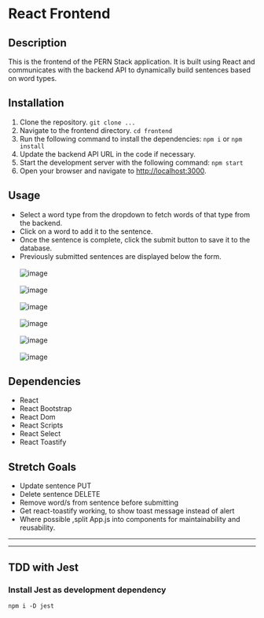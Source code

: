 # React Frontend

## Description
This is the frontend of the PERN Stack application. It is built using React and communicates with the backend API to dynamically build sentences based on word types.

## Installation
1. Clone the repository. `git clone ...`
2. Navigate to the frontend directory. `cd frontend`
3. Run the following command to install the dependencies: `npm i` or `npm install`
4. Update the backend API URL in the code if necessary.
5. Start the development server with the following command: `npm start`
6. Open your browser and navigate to [http://localhost:3000](http://localhost:3000).

## Usage
- Select a word type from the dropdown to fetch words of that type from the backend.
- Click on a word to add it to the sentence.
- Once the sentence is complete, click the submit button to save it to the database.
- Previously submitted sentences are displayed below the form.
<br><br>
![image](https://github.com/DouglasVDM/rh-frontend/assets/74470226/40492a27-38c5-4607-8799-477f1dbd2258)
<br><br>
![image](https://github.com/DouglasVDM/rh-frontend/assets/74470226/d727c899-2887-4da1-85e5-fccbd1acc464)
<br><br>
![image](https://github.com/DouglasVDM/rh-frontend/assets/74470226/5b88e2d2-d79f-43d2-b5f7-1d9fc43c8010)
<br><br>
![image](https://github.com/DouglasVDM/rh-frontend/assets/74470226/9bab4b94-c72f-4cad-9bf6-12b38120554c)
<br><br>
![image](https://github.com/DouglasVDM/rh-frontend/assets/74470226/070c40fa-f60f-46b9-98a9-e8f88df982be)
<br><br>
![image](https://github.com/DouglasVDM/rh-frontend/assets/74470226/1173a3df-be22-4a90-92c5-85fd34c0bc6c)  

## Dependencies
- React
- React Bootstrap
- React Dom
- React Scripts
- React Select
- React Toastify

## Stretch Goals
- Update sentence PUT
- Delete sentence DELETE
- Remove word/s from sentence before submitting
- Get react-toastify working, to show toast message instead of alert 
- Where possible ,split App.js into components for maintainability and reusability.
---
---
## TDD with Jest

### Install Jest as development dependency

```
npm i -D jest
```